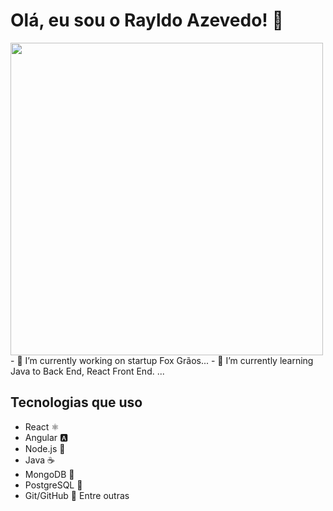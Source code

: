 # Olá, eu sou o Rayldo Azevedo! 👋

<img src="https://giphy.com/gifs/mic-game-of-thrones-got-theories-8dHbDZUgQuyI" width="500px" />
- 🔭 I’m currently working on startup Fox Grãos...
- 🌱 I’m currently learning Java to Back End, React Front End. ...

## Tecnologias que uso
- React ⚛️
- Angular 🅰️
- Node.js 🚀
- Java ☕
- MongoDB 🍃
- PostgreSQL 🐘
- Git/GitHub 🖖
Entre outras



